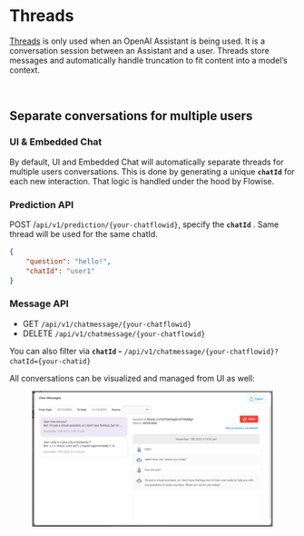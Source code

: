 # Threads

[Threads](https://platform.openai.com/docs/assistants/how-it-works/managing-threads-and-messages) is only used when an OpenAI Assistant is being used. It is a conversation session between an Assistant and a user. Threads store messages and automatically handle truncation to fit content into a model’s context.

<figure><img src="../../../../.gitbook/assets/screely-1699896158130.png" alt=""><figcaption></figcaption></figure>

## Separate conversations for multiple users

### UI & Embedded Chat

By default, UI and Embedded Chat will automatically separate threads for multiple users conversations. This is done by generating a unique **`chatId`** for each new interaction. That logic is handled under the hood by Flowise.

### Prediction API

POST /`api/v1/prediction/{your-chatflowid}`, specify the **`chatId`** . Same thread will be used for the same chatId.

```json
{
    "question": "hello!",
    "chatId": "user1"
}
```

### Message API

* GET `/api/v1/chatmessage/{your-chatflowid}`
* DELETE `/api/v1/chatmessage/{your-chatflowid}`

You can also filter via **`chatId` -** `/api/v1/chatmessage/{your-chatflowid}?chatId={your-chatid}`

All conversations can be visualized and managed from UI as well:

<figure><img src="../../../../.gitbook/assets/image--77-.png" alt=""><figcaption></figcaption></figure>
